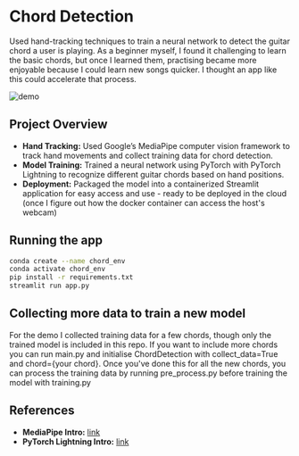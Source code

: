 # Chord Detection

Used hand-tracking techniques to train a neural network to detect the guitar chord a user is playing. As a beginner myself, I found it challenging to learn the basic chords, but once I learned them, practising became more enjoyable because I could learn new songs quicker. I thought an app like this could accelerate that process.

![demo](media/app.gif)

## Project Overview

- **Hand Tracking:** Used Google’s MediaPipe computer vision framework to track hand movements and collect training data for chord detection.
- **Model Training:** Trained a neural network using PyTorch with PyTorch Lightning to recognize different guitar chords based on hand positions.
- **Deployment:** Packaged the model into a containerized Streamlit application for easy access and use - ready to be deployed in the cloud (once I figure out how the docker container can access the host's webcam)

## Running the app

```bash
conda create --name chord_env
conda activate chord_env
pip install -r requirements.txt
streamlit run app.py
```

## Collecting more data to train a new model

For the demo I collected training data for a few chords, though only the trained model is included in this repo. If you want to include more chords you can run main.py and initialise ChordDetection with collect_data=True and chord={your chord}. Once you've done this for all the new chords, you can process the training data by running pre_process.py before training the model with training.py

## References

- **MediaPipe Intro:** [link](https://www.youtube.com/watch?v=vQZ4IvB07ec)
- **PyTorch Lightning Intro:** [link](https://www.youtube.com/watch?v=NVxCKdp0NhQ)

